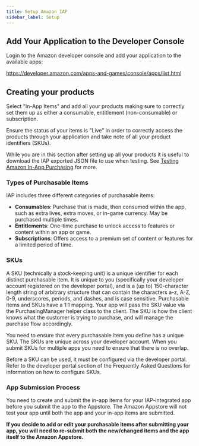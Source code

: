 ```yaml
---
title: Setup Amazon IAP
sidebar_label: Setup
---
```


## Add Your Application to the Developer Console

Login to the Amazon developer console and add your application to the available apps:

https://developer.amazon.com/apps-and-games/console/apps/list.html



## Creating your products

Select "In-App Items" and add all your products making sure to correctly set them up as either a consumable, entitlement (non-consumable) or subscription. 

Ensure the status of your items is "Live" in order to correctly access the products through your application and take note of all your product identifiers (SKUs).

While you are in this section after setting up all your products it is useful to download the IAP exported JSON file to use when testing. See [Testing Amazon In-App Purchasing](testing) for more.


### Types of Purchasable Items

IAP includes three different categories of purchasable items:

- **Consumables**: Purchase that is made, then consumed within the app, such as extra lives, extra moves, or in-game currency. May be purchased multiple times.
- **Entitlements**: One-time purchase to unlock access to features or content within an app or game.
- **Subscriptions**: Offers access to a premium set of content or features for a limited period of time.


### SKUs

A SKU (technically a stock-keeping unit) is a unique identifier for each distinct purchasable item. It is unique to you (specifically your developer account registered on the developer portal), and is a (up to) 150-character length string of arbitrary structure that can contain the characters a-z, A-Z, 0-9, underscores, periods, and dashes, and is case sensitive. Purchasable items and SKUs have a 1:1 mapping. Your app will pass the SKU value via the PurchasingManager helper class to the client. The SKU is how the client knows what the customer is trying to purchase, and will manage the purchase flow accordingly.

You need to ensure that every purchasable item you define has a unique SKU. The SKUs are unique across your developer account. When you submit SKUs for multiple apps you need to ensure that there is no overlap.

Before a SKU can be used, it must be configured via the developer portal. Refer to the developer portal section of the Frequently Asked Questions for information on how to configure SKUs.



### App Submission Process

You need to create and submit the in-app items for your IAP-integrated app before you submit the app to the Appstore. The Amazon Appstore will not test your app until both the app and your in-app items are submitted.

**If you decide to add or edit your purchasable items after submitting your app, you will need to re-submit both the new/changed items and the app itself to the Amazon Appstore.**










